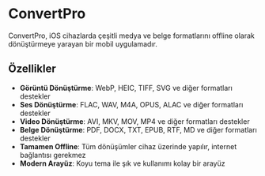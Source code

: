 # ConvertPro

ConvertPro, iOS cihazlarda çeşitli medya ve belge formatlarını offline olarak dönüştürmeye yarayan bir mobil uygulamadır.

## Özellikler

- **Görüntü Dönüştürme**: WebP, HEIC, TIFF, SVG ve diğer formatları destekler
- **Ses Dönüştürme**: FLAC, WAV, M4A, OPUS, ALAC ve diğer formatları destekler
- **Video Dönüştürme**: AVI, MKV, MOV, MP4 ve diğer formatları destekler
- **Belge Dönüştürme**: PDF, DOCX, TXT, EPUB, RTF, MD ve diğer formatları destekler
- **Tamamen Offline**: Tüm dönüşümler cihaz üzerinde yapılır, internet bağlantısı gerekmez
- **Modern Arayüz**: Koyu tema ile şık ve kullanımı kolay bir arayüz